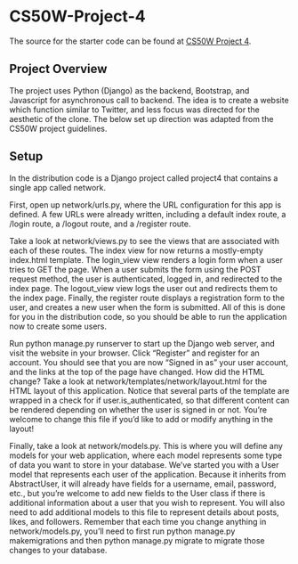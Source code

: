 # CS50W-Project-4
The source for the starter code can be found at [CS50W Project 4](https://cs50.harvard.edu/web/2020/projects/4/network/).

## Project Overview
The project uses Python (Django) as the backend, Bootstrap, and Javascript for asynchronous call to backend. The idea is to create a website which function similar to Twitter, and less focus was directed for the aesthetic of the clone. The below set up direction was adapted from the CS50W project guidelines.

## Setup
In the distribution code is a Django project called project4 that contains a single app called network.

First, open up network/urls.py, where the URL configuration for this app is defined. A few URLs were already written, including a default index route, a /login route, a /logout route, and a /register route.

Take a look at network/views.py to see the views that are associated with each of these routes. The index view for now returns a mostly-empty index.html template. The login_view view renders a login form when a user tries to GET the page. When a user submits the form using the POST request method, the user is authenticated, logged in, and redirected to the index page. The logout_view view logs the user out and redirects them to the index page. Finally, the register route displays a registration form to the user, and creates a new user when the form is submitted. All of this is done for you in the distribution code, so you should be able to run the application now to create some users.

Run python manage.py runserver to start up the Django web server, and visit the website in your browser. Click “Register” and register for an account. You should see that you are now “Signed in as” your user account, and the links at the top of the page have changed. How did the HTML change? Take a look at network/templates/network/layout.html for the HTML layout of this application. Notice that several parts of the template are wrapped in a check for if user.is_authenticated, so that different content can be rendered depending on whether the user is signed in or not. You’re welcome to change this file if you’d like to add or modify anything in the layout!

Finally, take a look at network/models.py. This is where you will define any models for your web application, where each model represents some type of data you want to store in your database. We’ve started you with a User model that represents each user of the application. Because it inherits from AbstractUser, it will already have fields for a username, email, password, etc., but you’re welcome to add new fields to the User class if there is additional information about a user that you wish to represent. You will also need to add additional models to this file to represent details about posts, likes, and followers. Remember that each time you change anything in network/models.py, you’ll need to first run python manage.py makemigrations and then python manage.py migrate to migrate those changes to your database.
